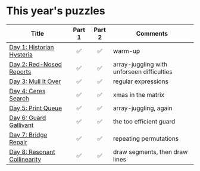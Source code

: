 # This year's puzzles

| Title | Part 1 | Part 2 | Comments |
|-------|:------:|:------:|----------|
[Day 1: Historian Hysteria](https://adventofcode.com/2024/day/1)|:white_check_mark:|:white_check_mark:| warm-up
[Day 2: Red-Nosed Reports](https://adventofcode.com/2024/day/2)|:white_check_mark:|:white_check_mark:| array-juggling with unforseen difficulties
[Day 3: Mull It Over](https://adventofcode.com/2024/day/3)|:white_check_mark:|:white_check_mark:| regular expressions
[Day 4: Ceres Search](https://adventofcode.com/2024/day/4)|:white_check_mark:|:white_check_mark:| xmas in the matrix
[Day 5: Print Queue](https://adventofcode.com/2024/day/5)|:white_check_mark:|:white_check_mark:| array-juggling, again
[Day 6: Guard Gallivant](https://adventofcode.com/2024/day/6)|:white_check_mark:|:white_check_mark:| the too efficient guard
[Day 7: Bridge Repair](https://adventofcode.com/2024/day/7)|:white_check_mark:|:white_check_mark:| repeating permutations
[Day 8: Resonant Collinearity](https://adventofcode.com/2024/day/8)|:white_check_mark:|:white_check_mark:| draw segments, then draw lines
